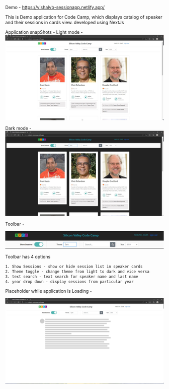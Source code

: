 Demo - https://vishalvb-sessionapp.netlify.app/

This is Demo application for Code Camp, which displays catalog of speaker and their sessions
in cards view. developed using NextJs

Application snapShots -
Light mode -
![Alt text](screenshots/lightmode.JPG?raw=true "Title")

Dark mode -
![Alt text](screenshots/darkmode.JPG?raw=true "Title")

Toolbar - 

![Alt text](screenshots/toolbar.JPG?raw=true "Title")

Toolbar has 4 options

    1. Show Sessions - show or hide session list in speaker cards
    2. Theme toggle - change theme from light to dark and vice versa
    3. text search - text search for speaker name and last name
    4. year drop down - display sessions from particular year

Placeholder while application is Loading -

![Alt text](screenshots/placeholder.JPG?raw=true "Title")